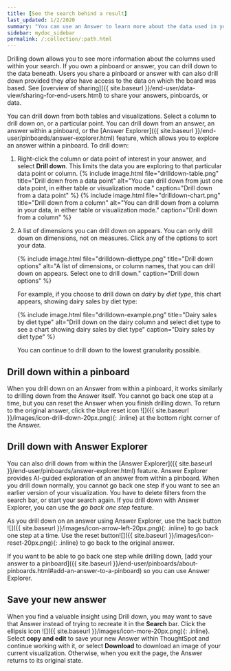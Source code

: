 ```yaml
---
title: [See the search behind a result]
last_updated: 1/2/2020
summary: "You can use an Answer to learn more about the data used in your search."
sidebar: mydoc_sidebar
permalink: /:collection/:path.html
---
```

Drilling down allows you to see more information about the columns used within
your search. If you own a pinboard or answer, you can drill down to the data beneath.
Users you share a pinboard or answer with can also drill down provided they _also_
have access to the data on which the board was based. See [overview of sharing]({{ site.baseurl }}/end-user/data-view/sharing-for-end-users.html) to share your answers, pinboards, or data.

You can drill down from both tables and visualizations. Select a column to drill down on, or a particular point. You can drill down from an answer, an answer within a pinboard, or the [Answer Explorer]({{ site.baseurl }}/end-user/pinboards/answer-explorer.html) feature, which allows you to explore an answer within a pinboard. To drill down:

1. Right-click the column or data point of interest in your answer, and select **Drill down**. This limits the data you are exploring to that particular data point or column.
    {% include image.html file="drilldown-table.png" title="Drill down from a data point" alt="You can drill down from just one data point, in either table or visualization mode." caption="Drill down from a data point" %}
    {% include image.html file="drilldown-chart.png" title="Drill down from a column" alt="You can drill down from a column in your data, in either table or visualization mode." caption="Drill down from a column" %}

2. A list of dimensions you can drill down on appears. You can only drill down on dimensions, not on measures. Click any of the options to sort your data.

    {% include image.html file="drilldown-diettype.png" title="Drill down options" alt="A list of dimensions, or column names, that you can drill down on appears. Select one to drill down." caption="Drill down options" %}

    For example, if you choose to drill down on *dairy* by *diet type*, this chart appears, showing dairy sales by diet type:

    {% include image.html file="drilldown-example.png" title="Dairy sales by diet type" alt="Drill down on the dairy column and select diet type to see a chart showing dairy sales by diet type" caption="Dairy sales by diet type" %}

    You can continue to drill down to the lowest granularity possible.

## Drill down within a pinboard
When you drill down on an Answer from within a pinboard, it works similarly to drilling down from the Answer itself. You cannot go back one step at a time, but you can reset the Answer when you finish drilling down. To return to the original answer, click the blue reset icon ![]({{ site.baseurl }}/images/icon-drill-down-20px.png){: .inline} at the bottom right corner of the Answer.

## Drill down with Answer Explorer
You can also drill down from within the [Answer Explorer]({{ site.baseurl }}/end-user/pinboards/answer-explorer.html) feature. Answer Explorer provides AI-guided exploration of an answer from within a pinboard. When you drill down normally, you cannot go back one step if you want to see an earlier version of your visualization. You have to delete filters from the search bar, or start your search again. If you drill down with Answer Explorer, you can use the *go back one step* feature.

As you drill down on an answer using Answer Explorer, use the back button ![]({{ site.baseurl }}/images/icon-arrow-left-20px.png){: .inline} to go back one step at a time. Use the reset button![]({{ site.baseurl }}/images/icon-reset-20px.png){: .inline} to go back to the original answer.

If you want to be able to go back one step while drilling down, [add your answer to a pinboard]({{ site.baseurl }}/end-user/pinboards/about-pinboards.html#add-an-answer-to-a-pinboard) so you can use Answer Explorer.

## Save your new answer
When you find a valuable insight using Drill down, you may want to save that Answer instead of trying to recreate it in the **Search** bar. Click the ellipsis icon ![]({{ site.baseurl }}/images/icon-more-20px.png){: .inline}. Select **copy and edit** to save your new Answer within ThoughtSpot and continue working with it, or select **Download** to download an image of your current visualization. Otherwise, when you exit the page, the Answer returns to its original state.
